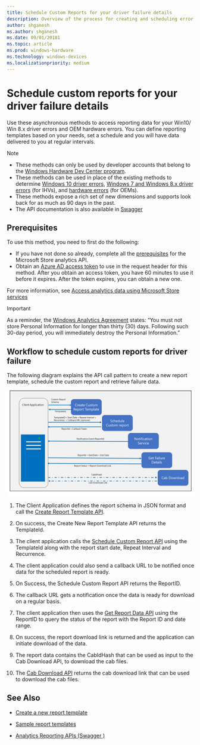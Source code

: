 ```yaml
---
title: Schedule Custom Reports for your driver failure details
description: Overview of the process for creating and scheduling error reports for the Microsoft Hardware Dev Center.
author: shganesh
ms.author: shganesh
ms.date: 09/01/20181
ms.topic: article
ms.prod: windows-hardware
ms.technology: windows-devices
ms.localizationpriority: medium
---
```


# Schedule custom reports for your driver failure details

Use these asynchronous methods to access reporting data for your Win10/ Win 8.x driver errors and OEM hardware errors. You can define reporting templates based on your needs, set a schedule and you will have data delivered to you at regular intervals.

>[!NOTE]
>
> - These methods can only be used by developer accounts that belong to the [Windows Hardware Dev Center program](https://msdn.microsoft.com/windows/hardware/drivers/dashboard/get-started-with-the-hardware-dashboard).
> - These methods can be used in place of the existing methods to determine [Windows 10 driver errors](https://docs.microsoft.com/windows/uwp/monetize/get-error-reporting-data-for-windows-10-drivers),  [Windows 7 and Windows 8.x driver errors](https://docs.microsoft.com/windows/uwp/monetize/get-error-reporting-data-for-windows-7-and-windows-8.x-drivers) (for IHVs), and [hardware errors](https://docs.microsoft.com/windows/uwp/monetize/get-oem-hardware-error-reporting-data) (for OEMs).
> - These methods expose a rich set of new dimensions and supports look back for as much as 90 days in the past.
> - The API documentation is also available in [Swagger](https://apidocs.microsoft.com/services/analyticsreportingapis)

## Prerequisites

To use this method, you need to first do the following:

- If you have not done so already, complete all the [prerequisites](https://docs.microsoft.com/windows/uwp/monetize/access-analytics-data-using-windows-store-services) for the Microsoft Store analytics API.
- Obtain an [Azure AD access token](https://docs.microsoft.com/windows/uwp/monetize/access-analytics-data-using-windows-store-services) to use in the request header for this method. After you obtain an access token, you have 60 minutes to use it before it expires. After the token expires, you can obtain a new one.

For more information, see [Access analytics data using Microsoft Store services](https://docs.microsoft.com/windows/uwp/monetize/access-analytics-data-using-windows-store-services)

> [!IMPORTANT]
> As a reminder, the [Windows Analytics Agreement](https://go.microsoft.com/fwlink/?linkid=866941) states: “You must not store Personal Information for longer than thirty (30) days. Following such 30-day period, you will immediately destroy the Personal Information.”

## Workflow to schedule custom reports for driver failure

The following diagram explains the API call pattern to create a new report template, schedule the custom report and retrieve failure data.

![Image showing the workflow between—top to bottom—Creating a custom report template, scheduling a custom report template, getting report data, and cab download.](./images/async-api-flow.png)

1. The Client Application defines the report schema in JSON format and call the [Create Report Template API](#create-a-new-report-template).

2. On success, the Create New Report Template API returns the TemplateId.

3. The client application calls the [Schedule Custom Report API](#schedule-a-new-report) using the TemplateId along with the report start date, Repeat Interval and Recurrence.

4. The client application could also send a callback URL to be notified once data for the scheduled report is ready.

5. On Success, the Schedule Custom Report API returns the ReportID.

6. The callback URL gets a notification once the data is ready for download on a regular basis. 

7. The client application then uses the [Get Report Data API](#get-report-data) using the ReportID to query the status of the report with the Report ID and date range.

8. On success, the report download link is returned and the application can initiate download of the data.

9. The report data contains the CabIdHash that can be used as input to the Cab Download API, to download the cab files.

10. The [Cab Download API](#download-failure-cabs) returns the cab download link that can be used to download the cab files.

## See Also

- [Create a new report template](create-a-new-report-template.md)

- [Sample report templates](sample-report-templates.md)

- [Analytics Reporting APIs (Swagger )](https://apidocs.microsoft.com/services/analyticsreportingapis)
